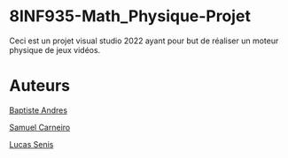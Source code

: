 # 8INF935-Math_Physique-Projet

Ceci est un projet visual studio 2022 ayant pour but de réaliser un moteur physique de jeux vidéos.

# Auteurs

[Baptiste Andres](https://github.com/LeBourguignon)

[Samuel Carneiro](https://github.com/Sam-Carneiro)

[Lucas Senis](https://github.com/LucasSenis)